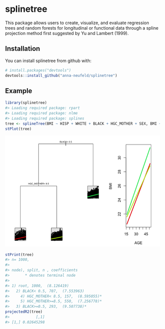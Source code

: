 
<!-- README.md is generated from README.Rmd. Please edit that file -->
splinetree
==========

This package allows users to create, visualize, and evaluate regression trees and random forests for longitudinal or functional data through a spline projection method first suggested by Yu and Lambert (1999).

Installation
------------

You can install splinetree from github with:

``` r
# install.packages("devtools")
devtools::install_github("anna-neufeld/splinetree")
```

Example
-------

``` r
library(splinetree)
#> Loading required package: rpart
#> Loading required package: nlme
#> Loading required package: splines
tree <- splineTree(BMI ~ HISP + WHITE + BLACK + HGC_MOTHER + SEX, BMI ~ AGE, "ID", nlsySample, degree = 1, intercept = FALSE, cp = 0.005)
stPlot(tree)
```

![](README-unnamed-chunk-2-1.png)

``` r
stPrint(tree)
#> n= 1000,  
#> 
#> node), split, n , coefficients 
#>       * denotes terminal node
#> 
#> 1) root, 1000,  (8.126419) 
#>   2) BLACK< 0.5, 707,  (7.553963) 
#>     4) HGC_MOTHER< 8.5, 157,  (8.595055)*
#>     5) HGC_MOTHER>=8.5, 550,  (7.256778)*
#>   3) BLACK>=0.5, 293,  (9.507738)*
projectedR2(tree)
#>            [,1]
#> [1,] 0.02645298
```
